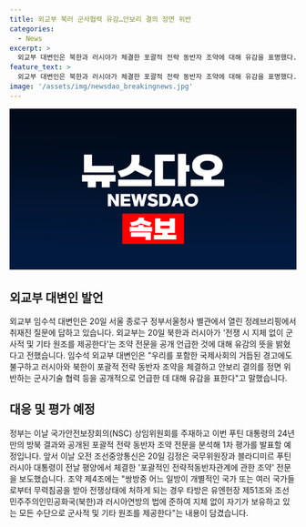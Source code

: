 ```yaml
---
title: 외교부 북러 군사협력 유감…안보리 결의 정면 위반
categories:
  - News
excerpt: >
  외교부 대변인은 북한과 러시아가 체결한 포괄적 전략 동반자 조약에 대해 유감을 표명했다. 국제사회의 경고에도 불구하고, 러시아와 북한이 군사기술 협력 등을 공개 언급한 것에 대해 우려를 표명했다. 정부는 이에 대한 분석과 평가를 통해 적절한 대응을 취할 예정이며, 국가안전보장회의에서 이를 논의할 예정이다. 러시아와 북한의 이러한 행위에 대해 단호한 대응을 하겠다는 강력한 의지를 피력했다.
feature_text: >
  외교부 대변인은 북한과 러시아가 체결한 포괄적 전략 동반자 조약에 대해 유감을 표명했다. 국제사회의 경고에도 불구하고, 러시아와 북한이 군사기술 협력 등을 공개 언급한 것에 대해 우려를 표명했다. 정부는 이에 대한 분석과 평가를 통해 적절한 대응을 취할 예정이며, 국가안전보장회의에서 이를 논의할 예정이다. 러시아와 북한의 이러한 행위에 대해 단호한 대응을 하겠다는 강력한 의지를 피력했다.
image: '/assets/img/newsdao_breakingnews.jpg'
---
```


<p><img src="/assets/img/newsdao_breakingnews.jpg" alt="pcversion 속보" /></p>

<h2 data-ke-size="size26">외교부 대변인 발언</h2>

<p data-ke-size="size16">외교부 임수석 대변인은 20일 서울 종로구 정부서울청사 별관에서 열린 정례브리핑에서 취재진 질문에 답하고 있습니다. 외교부는 20일 북한과 러시아가 '전쟁 시 지체 없이 군사적 및 기타 원조를 제공한다'는 조약 전문을 공개 언급한 것에 대해 유감의 뜻을 밝혔다고 전했습니다. 임수석 외교부 대변인은 "우리를 포함한 국제사회의 거듭된 경고에도 불구하고 러시아와 북한이 포괄적 전략 동반자 조약을 체결하고 안보리 결의를 정면 위반하는 군사기술 협력 등을 공개적으로 언급한 데 대해 유감을 표한다"고 말했습니다.</p>

<h2 data-ke-size="size26">대응 및 평가 예정</h2>

<p data-ke-size="size16">정부는 이날 국가안전보장회의(NSC) 상임위원회를 주재하고 이번 푸틴 대통령의 24년 만의 방북 결과와 공개된 포괄적 전략 동반자 조약 전문을 분석해 1차 평가를 발표할 예정입니다. 앞서 이날 오전 조선중앙통신은 20일 김정은 국무위원장과 블라디미르 푸틴 러시아 대통령이 전날 평양에서 체결한 '포괄적인 전략적동반자관계에 관한 조약' 전문을 보도했습니다. 조약 제4조에는 "쌍방중 어느 일방이 개별적인 국가 또는 여러 국가들로부터 무력침공을 받아 전쟁상태에 처하게 되는 경우 타방은 유엔헌장 제51조와 조선민주주의인민공화국(북한)과 러시아연방의 법에 준하여 지체 없이 자기가 보유하고 있는 모든 수단으로 군사적 및 기타 원조를 제공한다"는 내용이 담겼습니다.</p>

